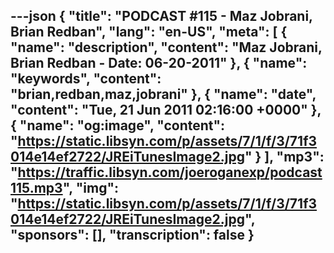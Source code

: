 ---json
{
  "title": "PODCAST #115 - Maz Jobrani, Brian Redban",
  "lang": "en-US",
  "meta": [
    {
      "name": "description",
      "content": "Maz Jobrani, Brian Redban - Date: 06-20-2011"
    },
    {
      "name": "keywords",
      "content": "brian,redban,maz,jobrani"
    },
    {
      "name": "date",
      "content": "Tue, 21 Jun 2011 02:16:00 +0000"
    },
    {
      "name": "og:image",
      "content": "https://static.libsyn.com/p/assets/7/1/f/3/71f3014e14ef2722/JREiTunesImage2.jpg"
    }
  ],
  "mp3": "https://traffic.libsyn.com/joeroganexp/podcast115.mp3",
  "img": "https://static.libsyn.com/p/assets/7/1/f/3/71f3014e14ef2722/JREiTunesImage2.jpg",
  "sponsors": [],
  "transcription": false
}
---
<episode-header />

<timemark seconds="0" />

<transcribe-call-to-action />

<episode-footer />
